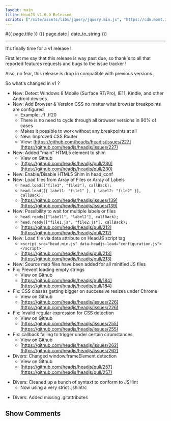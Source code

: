 ```yaml
---
layout: main
title: HeadJS v1.0.0 Released
scripts: ["/site/assets/libs/jquery/jquery.min.js", "https://cdn.moot.it/latest/moot.min.js", "/site/assets/js/comments.min.js"]
---
```


#{{ page.title }} ({{ page.date | date_to_string }})

<hr />

It's finally time for a v1 release !

First let me say that this release is way past due, so thank's to all that reported features requests and bugs to the issue tracker !

Also, no fear, this release is drop in compatible with previous versions.

So what's changed in v1 ?

- New: Detect Windows 8 Mobile (Surface RT/Pro), IE11, Kindle, and other Android devices
- New: Add Browser & Version CSS no matter what browser breakpoints are configured
  - Example: .ff .ff20
  - There is no need to cycle through all browser versions in 90% of cases
  - Makes it possible to work without any breakpoints at all
  - New: Improved CSS Router
  - View: [https://github.com/headjs/headjs/issues/227](https://github.com/headjs/headjs/issues/227)
- New: Added "main" HTML5 element to shim
  - View on Github
  - [https://github.com/headjs/headjs/pull/230](https://github.com/headjs/headjs/pull/230)
- New: Enable/Disable HTML5 Shim in head_conf
- New: Load files from Array of Files or Array of Labels
  - ``head.load(["file1", "file2"], callBack);``
  - ``head.load([{ label1: "file1" }, { label2: "file2" }], callBack);``
  - [https://github.com/headjs/headjs/issues/139](https://github.com/headjs/headjs/issues/139)
- New: Possibility to wait for multiple labels or files
  - ``head.ready(["label1", "label2"], callBack);``
  - ``head.ready(["file1.js", "file2.js"], callBack);``
  - [https://github.com/headjs/headjs/pull/212](https://github.com/headjs/headjs/pull/212)
- New: Load file via data attribute on HeadJS script tag
  - ``<script src="head.min.js" data-headjs-load="configuration.js"></script>``
  - [https://github.com/headjs/headjs/pull/213](https://github.com/headjs/headjs/pull/213)
- New: Source map files have been added for all minified JS files
- Fix: Prevent loading empty strings
  - View on Github
  - [https://github.com/headjs/headjs/pull/184](https://github.com/headjs/headjs/pull/184)
- Fix: CSS classes getting bigger on successive resizes under Chrome
  - View on Github
  - [https://github.com/headjs/headjs/issues/226](https://github.com/headjs/headjs/issues/226) 
- Fix: Invalid regular expression for CSS detection
  - View on Github
  - [https://github.com/headjs/headjs/issues/255](https://github.com/headjs/headjs/issues/255)
- Fix: callback failing to trigger under certain cirumstances
  - View on Github
  - [https://github.com/headjs/headjs/issues/262](https://github.com/headjs/headjs/issues/262)
- Divers: Changed window.frameElement detection
  - View on Github
  - [https://github.com/headjs/headjs/pull/257](https://github.com/headjs/headjs/pull/257)
* Divers: Cleaned up a bunch of syntaxt to conform to JSHint
  - Now using a very strict .jshintrc
- Divers: Added missing .gitattributes
 

<div onclick="blog.loadComments(this, 'posts/2013/may', 'Leave a comment')" style="cursor: pointer;">
    <h2>Show Comments</h2>
</div>
<div id="moot">&nbsp;</div>